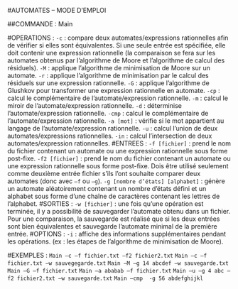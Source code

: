 #AUTOMATES – MODE D’EMPLOI

##COMMANDE : Main

#OPERATIONS :
`-c` : compare deux automates/expressions rationnelles afin de vérifier si elles sont équivalentes. Si une seule entrée est spécifiée, elle doit contenir une expression rationnelle (la comparaison se fera sur les automates obtenus par l’algorithme de Moore et l’algorithme de calcul des résiduels).
`-M` : applique l’algorithme de minimisation de Moore sur un automate.
`-r` : applique l’algorithme de minimisation par le calcul des résiduels sur une expression rationnelle.
`-G` : applique l’algorithme de Glushkov pour transformer une expression rationnelle en automate.
`-cp` : calcul le complémentaire de l’automate/expression rationnelle.
`-m` : calcul le miroir de l’automate/expression rationnelle.
`-d` : déterminise l’automate/expression rationnelle.
`-cmp` : calcul le complémentaire de l’automate/expression rationnelle.
`-a [mot]` : vérifie si le mot appartient au langage de l’automate/expression rationnelle.
`-u` : calcul l’union de deux automates/expressions rationnelles.
`-in` : calcul l’intersection de deux automates/expression rationnelles.
#ENTREES :
`-f [fichier]` : prend le nom du fichier contenant un automate ou une expression rationnelle sous forme post-fixe.
`-f2 [fichier]` : prend le nom du fichier contenant un automate ou une expression rationnelle sous forme post-fixe. Dois être utilisé seulement comme deuxième entrée fichier s’ils l’ont souhaite comparer deux automates (donc avec `–f` ou `–g`).
`-g [nombre d’états] [alphabet]` : génère un automate aléatoirement contenant un nombre d’états défini et un alphabet sous forme d’une chaîne de caractères contenant les lettres de l’alphabet.
#SORTIES :
`-w [fichier]` : une fois qu’une opération est terminée, il y a possibilité de sauvegarder l’automate obtenu dans un fichier. Pour une comparaison, la sauvegarde est réalisé que si les deux entrées sont bien équivalentes et sauvegarde l’automate minimal de la première entrée.
#OPTIONS :
`-i` : affiche des informations supplémentaires pendant les opérations. (ex : les étapes de l’algorithme de minimisation de Moore).

#EXEMPLES :
	`Main –c –f fichier.txt –f2 fichier2.txt`
	`Main –c –f fichier.txt –w sauvegegarde.txt`
	`Main –M –g 14 abcdef –w sauvegarde.txt`
	`Main –G –f fichier.txt`
	`Main –a ababab –f fichier.txt`
	`Main –u –g 4 abc –f2 fichier2.txt –w sauvegarde.txt`
	`Main –cmp  -g 56 abdefghijkl`

